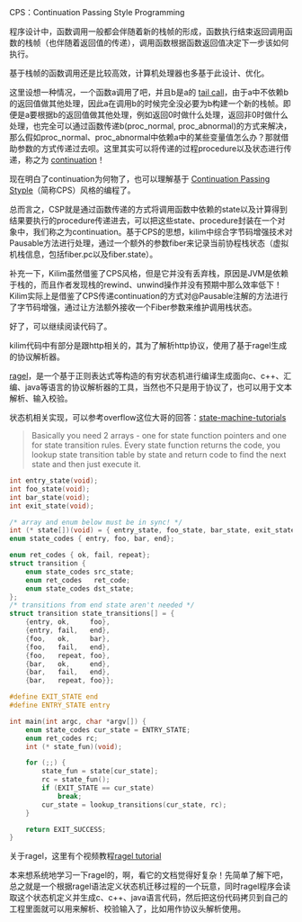CPS：Continuation Passing Style Programming

程序设计中，函数调用一般都会伴随着新的栈帧的形成，函数执行结束返回调用函数的栈帧（也伴随着返回值的传递），调用函数根据函数返回值决定下一步该如何执行。

基于栈帧的函数调用还是比较高效，计算机处理器也多基于此设计、优化。

这里设想一种情况，一个函数a调用了吧，并且b是a的 [tail call](https://en.wikipedia.org/wiki/Tail_call)，由于a中不依赖b的返回值做其他处理，因此a在调用b的时候完全没必要为b构建一个新的栈帧。即便是a要根据b的返回值做其他处理，例如返回0时做什么处理，返回非0时做什么处理，也完全可以通过函数传递b(proc_normal, proc_abnormal)的方式来解决，那么假如proc_normal、proc_abnormal中依赖a中的某些变量值怎么办？那就借助参数的方式传递过去呗。这里其实可以将传递的过程procedure以及状态进行传递，称之为 [continuation](https://en.wikipedia.org/wiki/Continuation)！

现在明白了continuation为何物了，也可以理解基于 [Continuation Passing Styple](https://en.wikipedia.org/wiki/Continuation-passing_style)（简称CPS）风格的编程了。

总而言之，CSP就是通过函数传递的方式将调用函数中依赖的state以及计算得到结果要执行的procedure传递进去，可以把这些state、procedure封装在一个对象中，我们称之为continuation。基于CPS的思想，kilim中综合字节码增强技术对Pausable方法进行处理，通过一个额外的参数fiber来记录当前协程栈状态（虚拟机栈信息，包括fiber.pc以及fiber.state）。

补充一下，Kilim虽然借鉴了CPS风格，但是它并没有丢弃栈，原因是JVM是依赖于栈的，而且作者发现栈的rewind、unwind操作并没有预期中那么效率低下！Kilim实际上是借鉴了CPS传递continuation的方式对@Pausable注解的方法进行了字节码增强，通过让方法额外接收一个Fiber参数来维护调用栈状态。

好了，可以继续阅读代码了。

kilim代码中有部分是跟http相关的，其为了解析http协议，使用了基于ragel生成的协议解析器。

[ragel](https://en.wikipedia.org/wiki/Ragel)，是一个基于正则表达式等构造的有穷状态机进行编译生成面向c、c++、汇编、java等语言的协议解析器的工具，当然也不只是用于协议了，也可以用于文本解析、输入校验。 

状态机相关实现，可以参考overflow这位大哥的回答：[state-machine-tutorials](https://stackoverflow.com/a/1371654/3817040)

> Basically you need 2 arrays - one for state function pointers and one for state transition rules. Every state function returns the code, you lookup state transition table by state and return code to find the next state and then just execute it.

```c
int entry_state(void);
int foo_state(void);
int bar_state(void);
int exit_state(void);

/* array and enum below must be in sync! */
int (* state[])(void) = { entry_state, foo_state, bar_state, exit_state};
enum state_codes { entry, foo, bar, end};

enum ret_codes { ok, fail, repeat};
struct transition {
    enum state_codes src_state;
    enum ret_codes   ret_code;
    enum state_codes dst_state;
};
/* transitions from end state aren't needed */
struct transition state_transitions[] = {
    {entry, ok,     foo},
    {entry, fail,   end},
    {foo,   ok,     bar},
    {foo,   fail,   end},
    {foo,   repeat, foo},
    {bar,   ok,     end},
    {bar,   fail,   end},
    {bar,   repeat, foo}};

#define EXIT_STATE end
#define ENTRY_STATE entry

int main(int argc, char *argv[]) {
    enum state_codes cur_state = ENTRY_STATE;
    enum ret_codes rc;
    int (* state_fun)(void);

    for (;;) {
        state_fun = state[cur_state];
        rc = state_fun();
        if (EXIT_STATE == cur_state)
            break;
        cur_state = lookup_transitions(cur_state, rc);
    }

    return EXIT_SUCCESS;
}
```

关于ragel，这里有个视频教程[ragel tutorial](https://www.youtube.com/watch?v=Tr83XxNRg3k)

本来想系统地学习一下ragel的，啊，看它的文档觉得好复杂！先简单了解下吧，总之就是一个根据ragel语法定义状态机迁移过程的一个玩意，同时ragel程序会读取这个状态机定义并生成c、c++、java语言代码，然后把这份代码拷贝到自己的工程里面就可以用来解析、校验输入了，比如用作协议头解析使用。
